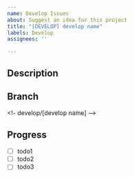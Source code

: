 ```yaml
---
name: Develop Issues
about: Suggest an idea for this project
title: "[DEVELOP] develop name"
labels: Develop
assignees: ''

---
```


## Description

<!-- description -->

## Branch

<!- develop/[develop name] -->

## Progress

- [ ] todo1
- [ ] todo2
- [ ] todo3
